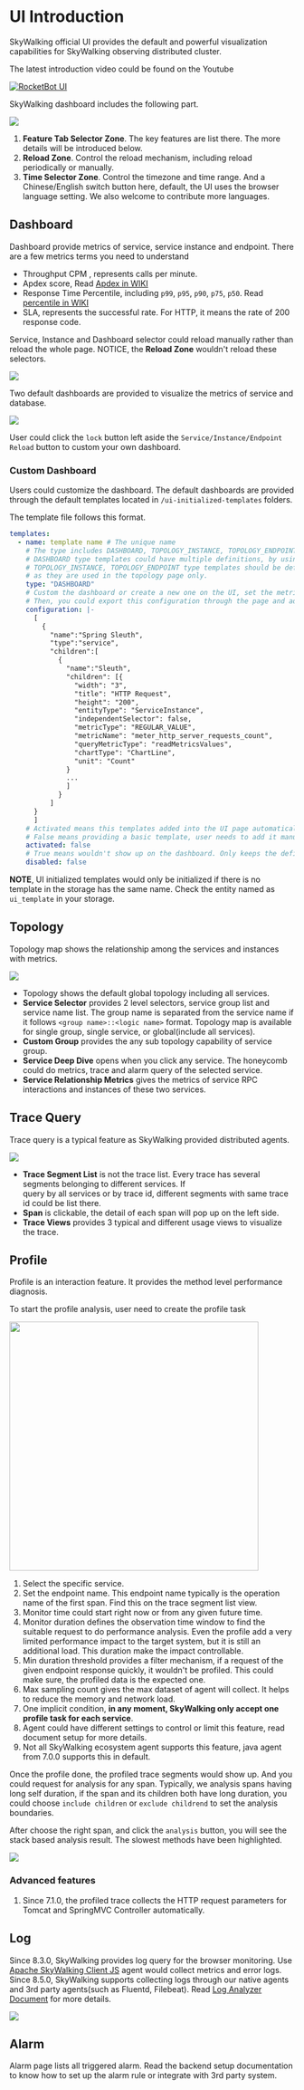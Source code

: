 # UI Introduction
SkyWalking official UI provides the default and powerful visualization capabilities for SkyWalking observing distributed
cluster.

The latest introduction video could be found on the Youtube

[![RocketBot UI](https://img.youtube.com/vi/mfKaToAKl7k/0.jpg)](http://www.youtube.com/watch?v=mfKaToAKl7k)

SkyWalking dashboard includes the following part.

<img src="https://skywalking.apache.org/ui-doc/7.0.0/dashboard.png"/>

1. **Feature Tab Selector Zone**. The key features are list there. The more details will be introduced below.
1. **Reload Zone**. Control the reload mechanism, including reload periodically or manually.
1. **Time Selector Zone**. Control the timezone and time range. And a Chinese/English switch button here, default, the UI
uses the browser language setting. We also welcome to contribute more languages.

## Dashboard
Dashboard provide metrics of service, service instance and endpoint. There are a few metrics terms you need to understand
* Throughput CPM , represents calls per minute.
* Apdex score, Read [Apdex in WIKI](https://en.wikipedia.org/wiki/Apdex)
* Response Time Percentile, including `p99`, `p95`, `p90`, `p75`, `p50`. Read [percentile in WIKI](https://en.wikipedia.org/wiki/Percentile)
* SLA, represents the successful rate. For HTTP, it means the rate of 200 response code.

Service, Instance and Dashboard selector could reload manually rather than reload the whole page. NOTICE, the **Reload Zone**
wouldn't reload these selectors.

<img src="https://skywalking.apache.org/ui-doc/7.0.0/dashboard-reload.png"/>

Two default dashboards are provided to visualize the metrics of service and database.

<img src="https://skywalking.apache.org/ui-doc/7.0.0/dashboard-default.png"/>

User could click the `lock` button left aside the `Service/Instance/Endpoint Reload` button to custom your own dashboard.

### Custom Dashboard
Users could customize the dashboard. The default dashboards are provided through the default templates located in 
`/ui-initialized-templates` folders.

The template file follows this format.
```yaml
templates:
  - name: template name # The unique name
    # The type includes DASHBOARD, TOPOLOGY_INSTANCE, TOPOLOGY_ENDPOINT.
    # DASHBOARD type templates could have multiple definitions, by using different names.
    # TOPOLOGY_INSTANCE, TOPOLOGY_ENDPOINT type templates should be defined once, 
    # as they are used in the topology page only.
    type: "DASHBOARD" 
    # Custom the dashboard or create a new one on the UI, set the metrics as you like in the edit mode.
    # Then, you could export this configuration through the page and add it here.
    configuration: |-
      [
        {
          "name":"Spring Sleuth",
          "type":"service",
          "children":[
            {
              "name":"Sleuth",
              "children": [{
                "width": "3",
                "title": "HTTP Request",
                "height": "200",
                "entityType": "ServiceInstance",
                "independentSelector": false,
                "metricType": "REGULAR_VALUE",
                "metricName": "meter_http_server_requests_count",
                "queryMetricType": "readMetricsValues",
                "chartType": "ChartLine",
                "unit": "Count"
              }
              ...
              ]
            }
          ]
      }
      ]
    # Activated means this templates added into the UI page automatically.
    # False means providing a basic template, user needs to add it manually on the page.
    activated: false
    # True means wouldn't show up on the dashboard. Only keeps the definition in the storage.
    disabled: false
```

**NOTE**, UI initialized templates would only be initialized if there is no template in the storage has the same name.
Check the entity named as `ui_template` in your storage.

## Topology
Topology map shows the relationship among the services and instances with metrics.

<img src="https://skywalking.apache.org/ui-doc/8.4.0/topology.png"/>

* Topology shows the default global topology including all services.
* **Service Selector** provides 2 level selectors, service group list and service name list. The group name is separated from 
the service name if it follows `<group name>::<logic name>` format. Topology map is available for single group, single service, 
or global(include all services).
* **Custom Group** provides the any sub topology capability of service group.
* **Service Deep Dive** opens when you click any service. The honeycomb could do metrics, trace and alarm query of the selected service.
* **Service Relationship Metrics** gives the metrics of service RPC interactions and instances of these two services.

## Trace Query
Trace query is a typical feature as SkyWalking provided distributed agents.

<img src="https://skywalking.apache.org/ui-doc/7.0.0/trace.png"/>

* **Trace Segment List** is not the trace list. Every trace has several segments belonging to different services. If  
query by all services or by trace id, different segments with same trace id could be list there.
* **Span** is clickable, the detail of each span will pop up on the left side.
* **Trace Views** provides 3 typical and different usage views to visualize the trace. 

## Profile
Profile is an interaction feature. It provides the method level performance diagnosis. 

To start the profile analysis, user need to create the profile task

<img src="https://skywalking.apache.org/ui-doc/7.0.0/profile-create.png" width="440px"/>

1. Select the specific service. 
1. Set the endpoint name. This endpoint name typically is the operation name of the first span. Find this on the trace 
segment list view.
1. Monitor time could start right now or from any given future time.
1. Monitor duration defines the observation time window to find the suitable request to do performance analysis.
Even the profile add a very limited performance impact to the target system, but it is still an additional load. This duration
make the impact controllable.
1. Min duration threshold provides a filter mechanism, if a request of the given endpoint response quickly, it wouldn't be 
profiled. This could make sure, the profiled data is the expected one.
1. Max sampling count gives the max dataset of agent will collect. It helps to reduce the memory and network load.
1. One implicit condition, **in any moment, SkyWalking only accept one profile task for each service**.
1. Agent could have different settings to control or limit this feature, read document setup for more details.
1. Not all SkyWalking ecosystem agent supports this feature, java agent from 7.0.0 supports this in default.

Once the profile done, the profiled trace segments would show up. And you could request for analysis for any span.
Typically, we analysis spans having long self duration, if the span and its children both have long duration, you could choose
`include children` or `exclude childrend` to set the analysis boundaries.

After choose the right span, and click the `analysis` button, you will see the stack based analysis result. The slowest methods
have been highlighted.

<img src="https://skywalking.apache.org/ui-doc/7.0.0/profile-result.png"/>

### Advanced features
1. Since 7.1.0, the profiled trace collects the HTTP request parameters for Tomcat and SpringMVC Controller automatically.

## Log
Since 8.3.0, SkyWalking provides log query for the browser monitoring. Use [Apache SkyWalking Client JS](https://github.com/apache/skywalking-client-js)
agent would collect metrics and error logs.
Since 8.5.0, SkyWalking supports collecting logs through our native agents and 3rd party agents(such as Fluentd, Filebeat). 
Read [Log Analyzer Document](../setup/backend/log-analyzer.md) for more details.

<img src="https://skywalking.apache.org/ui-doc/8.3.0/log.png"/>

## Alarm
Alarm page lists all triggered alarm. Read the backend setup documentation to know how to set up the alarm rule or integrate
with 3rd party system.
